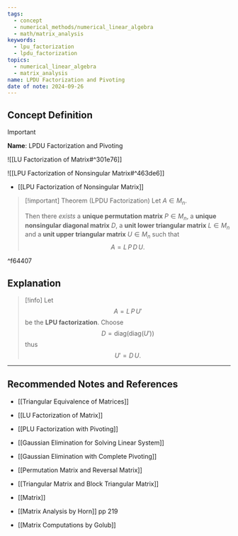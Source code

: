 ```yaml
---
tags:
  - concept
  - numerical_methods/numerical_linear_algebra
  - math/matrix_analysis
keywords:
  - lpu_factorization
  - lpdu_factorization
topics:
  - numerical_linear_algebra
  - matrix_analysis
name: LPDU Factorization and Pivoting
date of note: 2024-09-26
---
```


## Concept Definition

>[!important]
>**Name**: LPDU Factorization and Pivoting

![[LU Factorization of Matrix#^301e76]]

![[LPU Factorization of Nonsingular Matrix#^463de6]]

- [[LPU Factorization of Nonsingular Matrix]]

>[!important] Theorem (LPDU Factorization)
>Let $A\in M_{n}$.
>
>Then there *exists* a **unique permutation matrix** $P\in M_{n}$, a **unique nonsingular diagonal matrix** $D$, a **unit lower triangular matrix** $L\in M_{n}$ and a **unit upper triangular matrix** $U\in M_{n}$ such that 
>$$
>A = L\,P\,D\,U.
>$$
>

^f64407

## Explanation

>[!info]
>Let $$A = L\,P\,U'$$ be the **LPU factorization**.
>Choose $$D = \text{diag}\left( \text{diag}\left( U' \right) \right)$$ thus $$U' = D\,U.$$







-----------
##  Recommended Notes and References


- [[Triangular Equivalence of Matrices]]
- [[LU Factorization of Matrix]]
- [[PLU Factorization with Pivoting]]
- [[Gaussian Elimination for Solving Linear System]]
- [[Gaussian Elimination with Complete Pivoting]]

- [[Permutation Matrix and Reversal Matrix]]
- [[Triangular Matrix and Block Triangular Matrix]]
- [[Matrix]]


- [[Matrix Analysis by Horn]] pp 219
- [[Matrix Computations by Golub]]